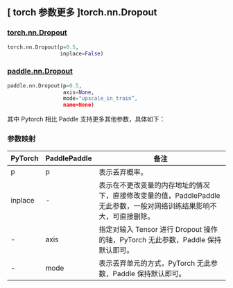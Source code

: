 ## [ torch 参数更多 ]torch.nn.Dropout
### [torch.nn.Dropout](https://pytorch.org/docs/stable/generated/torch.nn.Dropout.html?highlight=dropout#torch.nn.Dropout)
```python
torch.nn.Dropout(p=0.5,
                 inplace=False)
```

### [paddle.nn.Dropout](https://www.paddlepaddle.org.cn/documentation/docs/zh/api/paddle/nn/Dropout_cn.html#dropout)
```python
paddle.nn.Dropout(p=0.5,
                  axis=None,
                  mode="upscale_in_train”,
                  name=None)
```

其中 Pytorch 相比 Paddle 支持更多其他参数，具体如下：
### 参数映射
| PyTorch       | PaddlePaddle | 备注                                                   |
| ------------- | ------------ | ------------------------------------------------------ |
| p           | p         | 表示丢弃概率。        |
| inplace       | -            | 表示在不更改变量的内存地址的情况下，直接修改变量的值，PaddlePaddle 无此参数，一般对网络训练结果影响不大，可直接删除。  |
| -             | axis         | 指定对输入 Tensor 进行 Dropout 操作的轴，PyTorch 无此参数，Paddle 保持默认即可。 |
| -             | mode         | 表示丢弃单元的方式，PyTorch 无此参数，Paddle 保持默认即可。|
